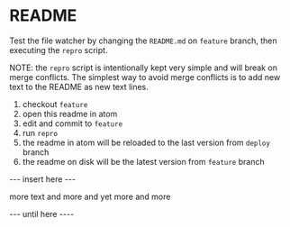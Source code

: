# README

Test the file watcher by changing the `README.md` on `feature` branch, then
executing the `repro` script.

NOTE: the `repro` script is intentionally kept very simple and will break on
merge conflicts. The simplest way to avoid merge conflicts is to add new text
to the README as new text lines.

1. checkout `feature`
2. open this readme in atom
3. edit and commit to `feature`
4. run `repro`
5. the readme in atom will be reloaded to the last version from `deploy` branch
6. the readme on disk will be the latest version from `feature` branch

--- insert here ---

more text
and more
and yet more
and more

--- until here ----
